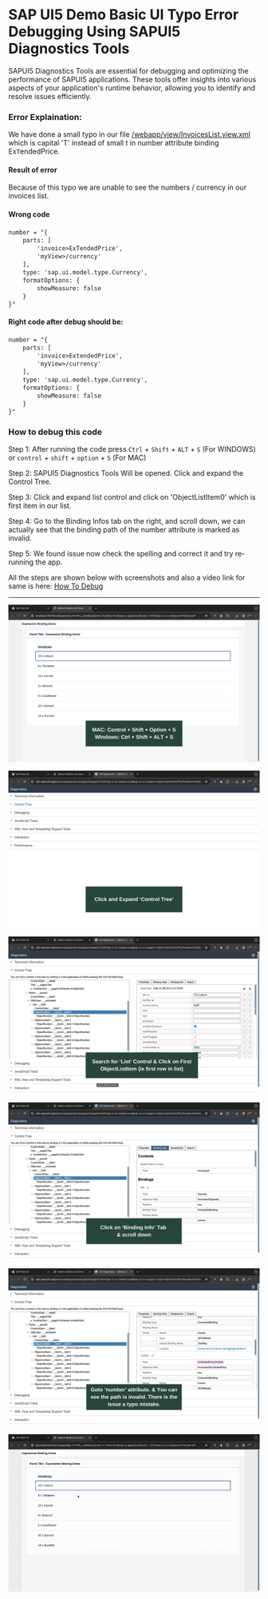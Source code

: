 # SAP UI5 Demo Basic UI Typo Error Debugging Using SAPUI5 Diagnostics Tools

SAPUI5 Diagnostics Tools are essential for debugging and optimizing the performance of SAPUI5 applications. These tools offer insights into various aspects of your application's runtime behavior, allowing you to identify and resolve issues efficiently.

### Error Explaination:

We have done a small typo in our file  [/webapp/view/InvoicesList.view.xml](https://github.com/VaibhavMojidra/SAP-UI5---Demo-Basic-UI-Typo-Error-Debugging-Using-SAPUI5-Diagnostics-Tools/blob/master/webapp/view/InvoicesList.view.xml "InvoicesList.view.xml")
which is capital 'T' instead of small t in number attribute binding Ex`T`endedPrice.

#### Result of error
Because of this typo we are unable to see the numbers / currency in our invoices list.

#### Wrong code
```
number = "{
    parts: [
        'invoice>ExTendedPrice',
        'myView>/currency'
    ],
    type: 'sap.ui.model.type.Currency',
    formatOptions: {
        showMeasure: false
    }
}"
```
#### Right code after debug should be:

```
number = "{
    parts: [
        'invoice>ExtendedPrice',
        'myView>/currency'
    ],
    type: 'sap.ui.model.type.Currency',
    formatOptions: {
        showMeasure: false
    }
}"
```


### How to debug this code

Step 1: After running the code press `Ctrl` + `Shift` + `ALT` + `S` (For WINDOWS) or  `control` + `shift` + `option` + `S` (For MAC) 

Step 2: SAPUI5 Diagnostics Tools Will be opened. Click and expand the Control Tree.

Step 3: Click and expand list control and click on 'ObjectListItem0' which is first item in our list.

Step 4: Go to the Binding Infos tab on the right, and scroll down, we can actually see that the binding path of the number attribute is marked as invalid.

Step 5: We found issue now check the spelling and correct it and try re-running the app.

All the steps are shown below with screenshots and also a video link for same is here: [How To Debug](https://github.com/VaibhavMojidra/SAP-UI5---Demo-Basic-UI-Typo-Error-Debugging-Using-SAPUI5-Diagnostics-Tools/raw/master/How%20to%20debug%20-%20Video/HowToDebug.mp4 "How To Debug")

---

[![Vaibhav Mojidra - 1.jpeg](https://raw.githubusercontent.com/VaibhavMojidra/SAP-UI5---Demo-Basic-UI-Typo-Error-Debugging-Using-SAPUI5-Diagnostics-Tools/master/screenshot/1.jpeg "Vaibhav Mojidra")](https://vaibhavmojidra.github.io/site/)

[![Vaibhav Mojidra - 2.jpeg](https://raw.githubusercontent.com/VaibhavMojidra/SAP-UI5---Demo-Basic-UI-Typo-Error-Debugging-Using-SAPUI5-Diagnostics-Tools/master/screenshot/2.jpeg "Vaibhav Mojidra")](https://vaibhavmojidra.github.io/site/)

[![Vaibhav Mojidra - 3.jpeg](https://raw.githubusercontent.com/VaibhavMojidra/SAP-UI5---Demo-Basic-UI-Typo-Error-Debugging-Using-SAPUI5-Diagnostics-Tools/master/screenshot/3.jpeg "Vaibhav Mojidra")](https://vaibhavmojidra.github.io/site/)

[![Vaibhav Mojidra - 4.jpeg](https://raw.githubusercontent.com/VaibhavMojidra/SAP-UI5---Demo-Basic-UI-Typo-Error-Debugging-Using-SAPUI5-Diagnostics-Tools/master/screenshot/4.jpeg "Vaibhav Mojidra")](https://vaibhavmojidra.github.io/site/)

[![Vaibhav Mojidra - 5.jpeg](https://raw.githubusercontent.com/VaibhavMojidra/SAP-UI5---Demo-Basic-UI-Typo-Error-Debugging-Using-SAPUI5-Diagnostics-Tools/master/screenshot/5.jpeg "Vaibhav Mojidra")](https://vaibhavmojidra.github.io/site/)

[![Vaibhav Mojidra - HowToDebugUI.gif](https://raw.githubusercontent.com/VaibhavMojidra/SAP-UI5---Demo-Basic-UI-Typo-Error-Debugging-Using-SAPUI5-Diagnostics-Tools/master/screenshot/HowToDebugUI.gif "Vaibhav Mojidra")](https://vaibhavmojidra.github.io/site/)
